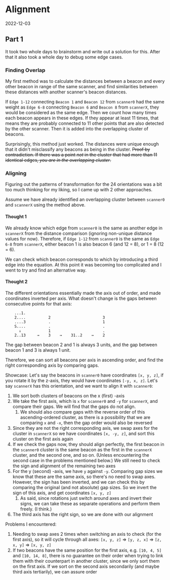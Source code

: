 # Alignment
2022-12-03

## Part 1
It took two whole days to brainstorm and write out a solution for this. After that it also took a whole day to debug some edge cases.

### Finding Overlap

My first method was to calculate the distances between a beacon and every other beacon in range of the same scanner, and find similarities between these distances with another scanner's beacon distances.

If `Edge 1-12` connecting `Beacon 1` and `Beacon 12` from `scanner0` had the same weight as `Edge 6-8` connecting `Beacon 6` and `Beacon 8` from `scannerX`, they would be considered as the same edge. Then we count how many times each beacon appears in these edges. If they appear at least 11 times, that means they are probably connected to 11 other points that are also detected by the other scanner. Then it is added into the overlapping cluster of beacons.

Surprisingly, this method just worked. The distances were unique enough that it didn't misclassify any beacons as being in the cluster. ~~Proof by contradiction. If there was a point *not* in the cluster that had more than 11 identical edges, *you are in the overlapping cluster*.~~

### Aligning

Figuring out the patterns of transformation for the 24 orientations was a bit too much thinking for my liking, so I came up with 2 other approaches.

Assume we have already identified an overlapping cluster between `scanner0` and `scannerX` using the method above.

#### Thought 1

We already know which edge from `scanner0` is the same as another edge in `scannerX` from the distance comparison (ignoring non-unique distance values for now). Therefore, if `Edge 1-12` from `scanner0` is the same as `Edge 6-8` from `scannerX`, either beacon 1 is also beacon 6 (and 12 = 8), or 1 = 8 (12 = 6).

We can check which beacon corresponds to which by introducing a third edge into the equation. At this point it was becoming too complicated and I went to try and find an alternative way.

#### Thought 2

The different orientations essentially made the axis out of order, and made coordinates inverted per axis. What doesn't change is the gaps between consecutive points for that axis:

```
    ...1.
    2....          2                       3
    ....3          .                       1
    S....          .                       .
      ↓            1                       .
    2..13     →    3    →    31..2    →    2
```

The gap between beacon 2 and 1 is always 3 units, and the gap between beacon 1 and 3 is always 1 unit.

Therefore, we can sort all beacons per axis in ascending order, and find the right corresponding axis by comparing gaps.

Showcase: Let's say the beacons in `scanner0` have coordinates `[x, y, z]`, if you rotate it by the z-axis, they would have coordinates `[-y, x, z]`. Let's say `scannerX` has this orientation, and we want to align it with `scanner0`:
1. We sort both clusters of beacons on the x (first) -axis
2. We take the first axis, which is `x` for `scanner0` and `-y` for `scannerX`, and compare their gaps. We will find that the gaps do not align.
   1. We should also compare gaps with the reverse order of this ascending-ordered cluster, as there is a possibility that we are comparing `x` and `-x`, then the gap order would also be reversed
3. Since they are not the right corresponding axis, we swap axes for the cluster in `scannerX` so we have coordinates `[x, -y, z]`, and sort this cluster on the first axis again
4. If we check the gaps now, they should align perfectly, the first beacon in the `scanner0` cluster is the same beacon as the first in the `scannerX` cluster, and the second one, and so on. (Unless encountering the second case in the problems mentioned below.) We still need to check the sign and alignment of the remaining two axes
5. For the y (second) -axis, we have `y` against `-y`. Comparing gap sizes we know that these are the same axis, so there's no need to swap axes. However, the sign has been inverted, and we can check this by comparing the original (and not absolute) gap sizes. So we invert the sign of this axis, and get coordinates `[x, y, z]`
   1. As said, since rotations just switch around axes and invert their signs, we can take these as separate operations and perform them freely. (I think.)
6. The third axis has the right sign, so we are done with our alignment

Problems I encountered:
1. Needing to swap axes 2 times when switching an axis to check (for the first axis), so it will cycle through all axes: `[x, y, z]` => `[y, z, x]` => `[z, x, y]` => `[x, y, z]`
2. If two beacons have the same position for the first axis, e.g. `[10, 4, 5]` and `[10, 14, 8]`, there is no guarantee on their order when trying to link them with their counterpart in another cluster, since we only sort them on the first axis. If we sort on the second axis secondarily (and maybe third axis tertiarily), we can assure order